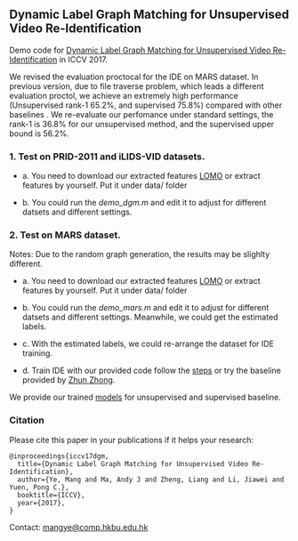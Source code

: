 ## Dynamic Label Graph Matching for Unsupervised Video Re-Identification

Demo code for [Dynamic Label Graph Matching for Unsupervised Video Re-Identification](http://www.comp.hkbu.edu.hk/~mangye/) in ICCV 2017.




We revised the evaluation proctocal for the IDE on MARS dataset. In previous version, due to file traverse problem, which leads a different evaluation proctol, we achieve an extremely high performance (Unsupervised rank-1 65.2%, and supervised 75.8%) compared with other baselines . We re-evaluate our perfomance under standard settings, the rank-1 is 36.8% for our unsupervised method, and the supervised upper bound is 56.2%.

### 1. Test on PRID-2011 and iLIDS-VID datasets.


 - a. You need to download our extracted features [LOMO](https://drive.google.com/open?id=0BxD9a73ckQ0vVzVWTkhmc2NSLTA) or extract features by yourself. Put it under data/ folder

 - b. You could run the *demo_dgm.m* and edit it to adjust for different datsets and different settings. 




### 2. Test on MARS dataset.

Notes: Due to the random graph generation, the results may be slighlty different.

 - a. You need to download our extracted features [LOMO](https://drive.google.com/open?id=0BxD9a73ckQ0vVzVWTkhmc2NSLTA) or extract features by yourself. Put it under data/ folder

 - b. You could run the *demo_mars.m* and edit it to adjust for different datsets and different settings. Meanwhile, we could get the estimated labels.

 - c. With the estimated labels, we could re-arrange the dataset for IDE training. 

 - d. Train IDE with our provided code follow the [steps](https://github.com/apache/incubator-mxnet/tree/master/example/image-classification) or try the baseline provided by [Zhun Zhong](https://github.com/zhunzhong07/IDE-baseline-Market-1501).

We provide our trained [models](https://drive.google.com/open?id=0BxD9a73ckQ0vYktDNllndzdpTXc) for unsupervised and supervised baseline.


### Citation
Please cite this paper in your publications if it helps your research:
```
@inproceedings{iccv17dgm,
  title={Dynamic Label Graph Matching for Unsupervised Video Re-Identification},
  author={Ye, Mang and Ma, Andy J and Zheng, Liang and Li, Jiawei and Yuen, Pong C.},
  booktitle={ICCV},
  year={2017},
}
```

Contact: mangye@comp.hkbu.edu.hk
